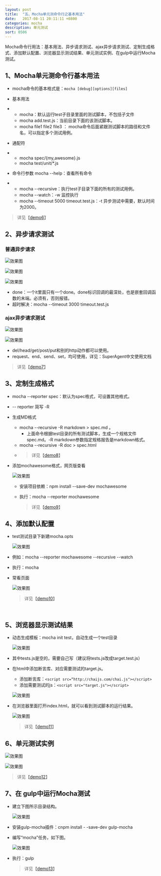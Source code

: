 ```yaml
---
layout: post
title:  "五、Mocha单元测命令行之基本用法"
date:   2017-08-11 20:11:11 +0800
categories: mocha
description: 单元测试
sort: 0506
---
```


Mocha命令行用法：基本用法、异步请求测试、ajax异步请求测试、定制生成格式、添加默认配置、浏览器显示测试结果、单元测试实例、在gulp中运行Mocha测试。

## 1、Mocha单元测命令行基本用法

- mocha命令的基本格式是：`mocha [debug][options][files]`

- 基本用法 

- - mocha：默认运行test子目录里面的测试脚本，不包括子文件
  - mocha add.test.js：当前目录下面的该测试脚本。
  - mocha file1 file2 file3 ：  mocha命令后面紧跟测试脚本的路径和文件名，可以指定多个测试用例。

- 通配符

- - mocha spec/{my,awesome}.js
  - mocha test/unit/*.js

- 命令行参数 mocha  --help：查看所有命令

- - mocha --recursive：执行test子目录下面的所有的测试用例。
  - mocha --watch：-w 监控执行
  - mocha --timeout 5000 timeout.test.js：-t 异步测试中需要，默认时间为2000。

> 详见【[demo6](https://github.com/huanghui8030/Mocha/tree/master/demo06)】



## 2、异步请求测试

### 普通异步请求

![效果图](/assets/mocha/0601.png)

![效果图](/assets/mocha/0602.png)

![效果图](/assets/mocha/0603.png)

- done：一个it里面只有一个done。done标识回调的最深处，也是嵌套回调函数的末端。必须有，否则报错。
- 超时解决：mocha --timeout 3000 timeout.test.js  

### ajax异步请求测试

![效果图](/assets/mocha/0604.png)

![效果图](/assets/mocha/0605.png)

- del/head/get/post/put和别的http动作都可以使用。
- request、end、send、set，均可使用，详见：SuperAgent中文使用文档

> 详见【[demo7](https://github.com/huanghui8030/Mocha/tree/master/demo07)】



## 3、定制生成格式

- mocha --reporter  spec：默认为spec格式，可设置其他格式。

- -- reporter 简写 -R

- 生成MD格式

  - mocha --recursive -R markdown > spec.md 。
    - 上面命令根据test目录的所有测试脚本，生成一个规格文件spec.md。-R markdown参数指定规格报告是markdown格式。
  - mocha --recursive -R doc > spec.html  
  - >  详见【[demo8](https://github.com/huanghui8030/Mocha/tree/master/demo08)】

- 添加mochawesome格式，网页版查看

  ![效果图](/assets/mocha/0606.png)

  - 安装项目依赖：npm install --save-dev mochawesome

  - 执行：mocha --reporter mochawesome

    >  详见【[demo9](https://github.com/huanghui8030/Mocha/tree/master/demo09)】



## 4、添加默认配置

- test测试目录下新建mocha.opts

  ![效果图](/assets/mocha/0607.png)

- 例如：mocha --reporter mochawesome --recursive --watch

- 执行：mocha

- 常看页面

  ![效果图](/assets/mocha/0608.png)

  > 详见【[demo10](https://github.com/huanghui8030/Mocha/tree/master/demo10)】

  ​

## 5、浏览器显示测试结果

- 动态生成模板：mocha init test，自动生成一个test目录

  ![效果图](/assets/mocha/0609.png)

- 其中tests.js是空的，需要自己写（建议将tests.js改成target.test.js）

- 在html中添加断言库、对应需要测试的target.js。

  - 添加断言库：`<script src=“http://chaijs.com/chai.js"></script>`
  - 添加需要测试的js：`<script src="target.js"></script>`

  ![效果图](/assets/mocha/0610.png)

- 在浏览器里面打开index.html，就可以看到测试脚本的运行结果。

  ![效果图](/assets/mocha/0611.png)

  >  详见【[demo11](https://github.com/huanghui8030/Mocha/tree/master/demo11)】



## 6、单元测试实例

![效果图](/assets/mocha/0612.png)

![效果图](/assets/mocha/0613.png)

>  详见【[demo12](https://github.com/huanghui8030/Mocha/tree/master/demo12)】



## 7、在 gulp中运行Mocha测试

- 建立下图所示目录结构。

  ![效果图](/assets/mocha/0614.png)

- 安装gulp-mocha插件：cnpm install  - -save-dev gulp-mocha

- 编写“mocha”任务，如下图。

  ![效果图](/assets/mocha/0615.png)

- 执行：gulp

  > 详见【[demo13](https://github.com/huanghui8030/Mocha/tree/master/demo13)】



